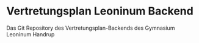 # Vertretungsplan Leoninum Backend
Das Git Repository des Vertretungsplan-Backends des Gymnasium Leoninum Handrup
